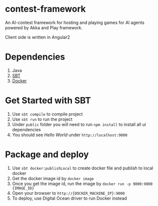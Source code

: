 # contest-framework

An AI-contest framework for hosting and playing games for AI agents powered by Akka and Play framework.

Client side is written in Angular2

# Dependencies

1. Java
2. [SBT](http://www.scala-sbt.org/)
3. [Docker](https://www.docker.com/)

# Get Started with SBT

1. Use `sbt compile` to compile project
2. Use `sbt run` to run the project
3. Under `public` folder you will need to run `npm install` to install all ui dependencies
3. You should see *Hello World* under `http://localhost:9000`

# Package and deploy

1. Use `sbt docker:publishLocal` to create docker file and publish to local docker
2. Get the docker image id by `docker image`
3. Once you get the image id, run the image by `docker run -p 9000:9000 {IMAGE_ID}`
4. Open your browser to `http://{DOCKER_MACHINE_IP}:9000`
5. To deploy, use Digital Ocean driver to run Docker instead
